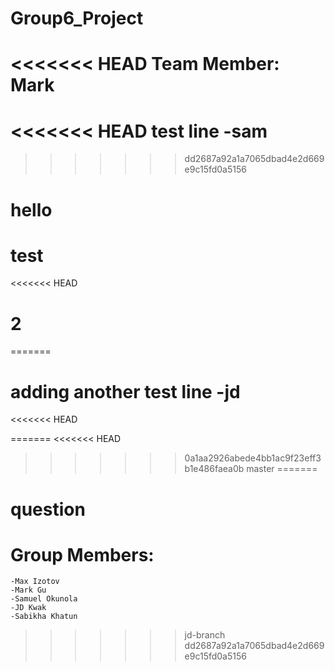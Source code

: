 # Group6_Project
<<<<<<< HEAD
Team Member: Mark
=======
<<<<<<< HEAD
test line -sam
=======
>>>>>>> dd2687a92a1a7065dbad4e2d669e9c15fd0a5156
# hello
# test
<<<<<<< HEAD
# 2
=======

# adding another test line -jd
<<<<<<< HEAD

=======
<<<<<<< HEAD
>>>>>>> 0a1aa2926abede4bb1ac9f23eff3b1e486faea0b
>>>>>>> master
=======

# question

# Group Members:
    -Max Izotov
    -Mark Gu
    -Samuel Okunola
    -JD Kwak
    -Sabikha Khatun
>>>>>>> jd-branch
>>>>>>> dd2687a92a1a7065dbad4e2d669e9c15fd0a5156
